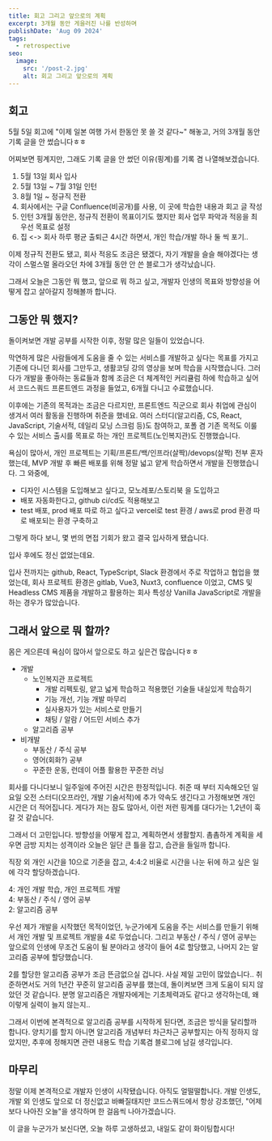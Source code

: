 ```yaml
---
title: 회고 그리고 앞으로의 계획
excerpt: 3개월 동안 게을러진 나를 반성하며
publishDate: 'Aug 09 2024'
tags:
  - retrospective
seo:
  image:
    src: '/post-2.jpg'
    alt: 회고 그리고 앞으로의 계획
---
```


## 회고

5월 5일 회고에 "이제 일본 여행 가서 한동안 못 쓸 것 같다~" 해놓고, 거의 3개월 동안 기록 글을 안 썼습니다ㅎㅎ

어찌보면 핑계지만, 그래도 기록 글을 안 썼던 이유(핑계)를 기록 겸 나열해보겠습니다.

1. 5월 13일 회사 입사
2. 5월 13일 ~ 7월 31일 인턴
3. 8월 1일 ~ 정규직 전환
4. 회사에서는 구글 Confluence(비공개)를 사용, 이 곳에 학습한 내용과 회고 글 작성
5. 인턴 3개월 동안은, 정규직 전환이 목표이기도 했지만 회사 업무 파악과 적응을 최우선 목표로 설정
6. 집 <-> 회사 하루 평균 출퇴근 4시간 하면서, 개인 학습/개발 하나 둘 씩 포기..

이제 정규직 전환도 됐고, 회사 적응도 조금은 됐겠다, 자기 개발을 슬슬 해야겠다는 생각이 스멀스멀 올라오던 차에 3개월 동안 안 쓴 블로그가 생각났습니다.

그래서 오늘은 그동안 뭐 했고, 앞으로 뭐 하고 싶고, 개발자 인생의 목표와 방향성을 어떻게 잡고 살아갈지 정해볼까 합니다.

## 그동안 뭐 했지?

돌이켜보면 개발 공부를 시작한 이후, 정말 많은 일들이 있었습니다.

막연하게 많은 사람들에게 도움을 줄 수 있는 서비스를 개발하고 싶다는 목표를 가지고 기존에 다니던 회사를 그만두고, 생활코딩 강의 영상을 보며 학습을 시작했습니다.
그러다가 개발을 좋아하는 동료들과 함께 조금은 더 체계적인 커리큘럼 하에 학습하고 싶어서 코드스쿼드 프론트엔드 과정을 들었고, 6개월 다니고 수료했습니다.

이후에는 기존의 목적과는 조금은 다르지만, 프론트엔드 직군으로 회사 취업에 관심이 생겨서 여러 활동을 진행하며 취준을 했네요.
여러 스터디(알고리즘, CS, React, JavaScript, 기술서적, 데일리 모닝 스크럼 등)도 참여하고, 포폴 겸 기존 목적도 이룰 수 있는 서비스 출시를 목표로 하는 개인 프로젝트(노인복지관)도 진행했습니다.

욕심이 많아서, 개인 프로젝트는 기획/프론트/백/인프라(살짝)/devops(살짝) 전부 혼자 했는데, MVP 개발 후 빠른 배포를 위해 정말 넓고 얕게 학습하면서 개발을 진행했습니다. 그 와중에,

- 디자인 시스템을 도입해보고 싶다고, 모노레포/스토리북 을 도입하고
- 배포 자동화한다고, github ci/cd도 적용해보고
- test 배포, prod 배포 따로 하고 싶다고 vercel로 test 환경 / aws로 prod 환경 따로 배포되는 환경 구축하고

그렇게 하다 보니, 몇 번의 면접 기회가 왔고 결국 입사하게 됐습니다.

입사 후에도 정신 없었는데요.

입사 전까지는 github, React, TypeScript, Slack 환경에서 주로 작업하고 협업을 했었는데, 회사 프로젝트 환경은 gitlab, Vue3, Nuxt3, confluence 이었고, CMS 및 Headless CMS 제품을 개발하고 활용하는 회사 특성상 Vanilla JavaScript로 개발을 하는 경우가 많았습니다.

## 그래서 앞으로 뭐 할까?

몸은 게으른데 욕심이 많아서 앞으로도 하고 싶은건 많습니다ㅎㅎ

- 개발
    - 노인복지관 프로젝트
        - 개발 리펙토링, 얕고 넓게 학습하고 적용했던 기술들 내실있게 학습하기
        - 기능 개선, 기능 개발 마무리
        - 실사용자가 있는 서비스로 만들기
        - 채팅 / 알람 / 어드민 서비스 추가
    - 알고리즘 공부
- 비개발
    - 부동산 / 주식 공부
    - 영어(회화?) 공부
    - 꾸준한 운동, 런데이 어플 활용한 꾸준한 러닝

회사를 다니다보니 일주일에 주어진 시간은 한정적입니다. 취준 때 부터 지속해오던 일요일 오전 스터디(오프라인, 개발 기술서적)에 추가 약속도 생긴다고 가정해보면 개인 시간은 더 적어집니다.
게다가 저는 잠도 많아서, 이런 저런 핑계를 대다가는 1,2년이 훅 갈 것 같습니다.

그래서 더 고민입니다. 방향성을 어떻게 잡고, 계획하면서 생활할지. 촘촘하게 계획을 세우면 금방 지치는 성격이라 오늘은 일단 큰 틀을 잡고, 습관을 들일까 합니다.

직장 외 개인 시간을 10으로 기준을 잡고, 4:4:2 비율로 시간을 나눈 뒤에 하고 싶은 일에 각각 할당하겠습니다.

4: 개인 개발 학습, 개인 프로젝트 개발   
4: 부동산 / 주식 / 영어 공부  
2: 알고리즘 공부

우선 제가 개발을 시작했던 목적이었던, 누군가에게 도움을 주는 서비스를 만들기 위해서 개인 개발 및 프로젝트 개발을 4로 두었습니다. 그리고 부동산 / 주식 / 영어 공부는 앞으로의 인생에 무조건 도움이 될 분야라고 생각이 들어 4로 할당했고, 나머지 2는 알고리즘 공부에 할당했습니다.

2를 할당한 알고리즘 공부가 조금 뜬금없으실 겁니다. 사실 제일 고민이 많았습니다.. 취준하면서도 거의 1년간 꾸준히 알고리즘 공부를 했는데, 돌이켜보면 크게 도움이 되지 않았던 것 같습니다. 분명 알고리즘은 개발자에게는 기초체력과도 같다고 생각하는데, 왜 이렇게 실력이 늘지 않는지..

그래서 이번에 본격적으로 알고리즘 공부를 시작하게 된다면, 조금은 방식을 달리할까 합니다. 양치기를 할지 아니면 알고리즘 개념부터 차근차근 공부할지는 아직 정하지 않았지만, 추후에 정해지면 관련 내용도 학습 기록겸 블로그에 남길 생각입니다.

## 마무리

정말 이제 본격적으로 개발자 인생이 시작됐습니다. 아직도 얼떨떨합니다. 개발 인생도, 개발 외 인생도 앞으로 더 정신없고 바빠질태지만 코드스쿼드에서 항상 강조했던, "어제보다 나아진 오늘"을 생각하며 한 걸음씩 나아가겠습니다.

이 글을 누군가가 보신다면, 오늘 하루 고생하셨고, 내일도 같이 화이팅합시다!